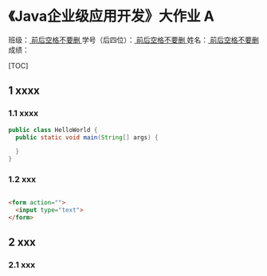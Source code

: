 # 《Java企业级应用开发》大作业 A


班级：<u>    前后空格不要删    </u> 学号（后四位）：<u>    前后空格不要删    </u>   姓名：<u>   前后空格不要删    </u> 成绩：<u>           </u>

[TOC]

## 1 xxxx

### 1.1 xxxx

```java
public class HelloWorld {
  public static void main(String[] args) {

  }
}
```

### 1.2 xxx

```html

<form action="">
  <input type="text">
</form>
```

## 2 xxx

### 2.1 xxx

```properties

```

